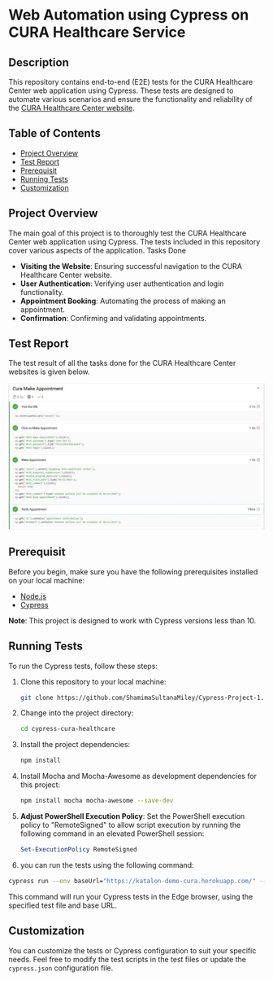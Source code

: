 # Web Automation using Cypress on CURA Healthcare Service

## Description

This repository contains end-to-end (E2E) tests for the CURA Healthcare Center web application using Cypress. These tests are designed to automate various scenarios and ensure the functionality and reliability of the [CURA Healthcare Center website](https://katalon-demo-cura.herokuapp.com).
## Table of Contents

- [Project Overview](#project-overview)
- [Test Report](#Test-Report)
- [Prerequisit](#Prerequisit)
- [Running Tests](#Running-Tests)
- [Customization](#Customization)

## Project Overview

The main goal of this project is to thoroughly test the CURA Healthcare Center web application using Cypress. The tests included in this repository cover various aspects of the application.
Tasks Done

- **Visiting the Website**: Ensuring successful navigation to the CURA Healthcare Center website.
- **User Authentication**: Verifying user authentication and login functionality.
- **Appointment Booking**: Automating the process of making an appointment.
- **Confirmation**: Confirming and validating appointments.

## Test Report
The test result of all the tasks done for the CURA Healthcare Center websites is given below.

![Summary image](report.JPG)

## Prerequisit

Before you begin, make sure you have the following prerequisites installed on your local machine:

- [Node.js](https://nodejs.org/)
- [Cypress](https://www.cypress.io/)

**Note**: This project is designed to work with Cypress versions less than 10.
## Running Tests

To run the Cypress tests, follow these steps:

1. Clone this repository to your local machine:

   ```bash
   git clone https://github.com/ShamimaSultanaMiley/Cypress-Project-1.git
   ```

2. Change into the project directory:

   ```bash
   cd cypress-cura-healthcare
   ```

3. Install the project dependencies:

   ```bash
   npm install
   ```
4. Install Mocha and Mocha-Awesome as development dependencies for this project:

   ```bash
   npm install mocha mocha-awesome --save-dev
   ```

5. **Adjust PowerShell Execution Policy**: Set the PowerShell execution policy to "RemoteSigned" to allow script execution by running the following command in an elevated PowerShell session:

   ```powershell
   Set-ExecutionPolicy RemoteSigned
   ```

6. you can run the tests using the following command:

```bash
cypress run --env baseUrl="https://katalon-demo-cura.herokuapp.com/" --spec cypress\integration\examples\cura.spec.js --browser=edge
```

This command will run your Cypress tests in the Edge browser, using the specified test file and base URL.


## Customization

You can customize the tests or Cypress configuration to suit your specific needs. Feel free to modify the test scripts in the test files or update the `cypress.json` configuration file.







